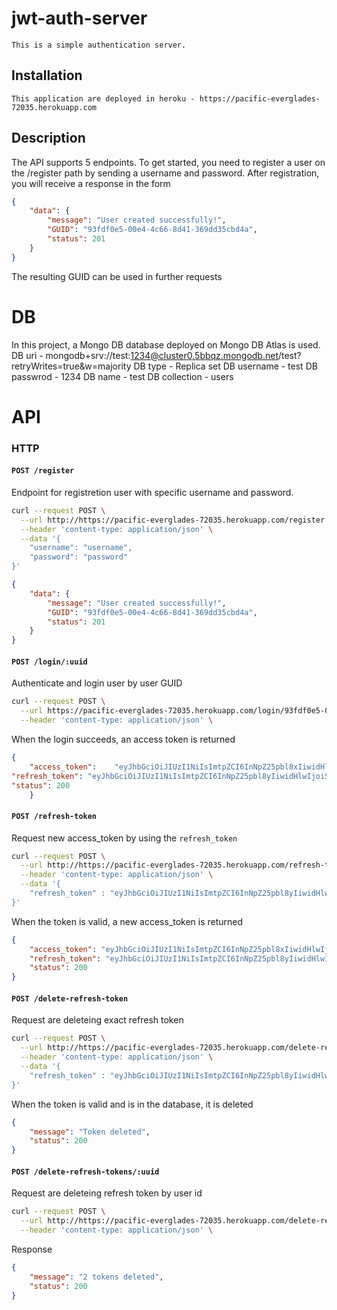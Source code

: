 # jwt-auth-server

    This is a simple authentication server.

## Installation
    This application are deployed in heroku - https://pacific-everglades-72035.herokuapp.com

## Description

  The API supports 5 endpoints.
  To get started, you need to register a user on the /register path by sending a username and password.
  After registration, you will receive a response in the form

  ```json
  {
      "data": {
          "message": "User created successfully!",
          "GUID": "93fdf0e5-00e4-4c66-8d41-369dd35cbd4a",
          "status": 201
      }
  }
  ```
  The resulting GUID can be used in further requests

 # DB
  In this project, a Mongo DB database deployed on Mongo DB Atlas is used.
  DB uri - mongodb+srv://test:1234@cluster0.5bbqz.mongodb.net/test?retryWrites=true&w=majority
  DB type - Replica set
  DB username - test
  DB passwrod - 1234
  DB name - test
  DB collection - users


# API

### HTTP

#### `POST /register`

Endpoint for registretion user with specific username and password.

```bash
curl --request POST \
  --url http://https://pacific-everglades-72035.herokuapp.com/register \
  --header 'content-type: application/json' \
  --data '{ 
    "username": "username",
    "password": "password"
}'
```

```json
{
    "data": {
        "message": "User created successfully!",
        "GUID": "93fdf0e5-00e4-4c66-8d41-369dd35cbd4a",
        "status": 201
    }
}
```

#### `POST /login/:uuid`

Authenticate and login user by user GUID

```bash
curl --request POST \
  --url https://pacific-everglades-72035.herokuapp.com/login/93fdf0e5-00e4-4c66-8d41-369dd35cbd4a\
  --header 'content-type: application/json' \
```
When the login succeeds, an access token is returned

```json
{
    "access_token":    "eyJhbGciOiJIUzI1NiIsImtpZCI6InNpZ25pbl8xIiwidHlwIjoiSldUIn0.eyJVc2VybmFtZSI6ImVyaWMiLCJleHAiOjE1NzA3NjI5NzksInN1YiI6IjVkOTNlMTFjNmY4Zjk4YzlmYjI0ZGU0NiJ9.n70EAaiY6rbH1QzpoUJhx3hER4odW8FuN2wYG1sgH7g",
"refresh_token": "eyJhbGciOiJIUzI1NiIsImtpZCI6InNpZ25pbl8yIiwidHlwIjoiSldUIn0.eyJleHAiOjE1NzA3NjM1NzksInN1YiI6IjVkOTNlMTFjNmY4Zjk4YzlmYjI0ZGU0NiJ9.zwGB1340IVMLjMf_UnFC_rEeNdD131OGPcg_S0ea8DE",
"status": 200
    }
```


#### `POST /refresh-token`

Request new access_token by using the `refresh_token`

```bash
curl --request POST \
  --url http://https://pacific-everglades-72035.herokuapp.com/refresh-token \
  --header 'content-type: application/json' \
  --data '{
    "refresh_token" : "eyJhbGciOiJIUzI1NiIsImtpZCI6InNpZ25pbl8yIiwidHlwIjoiSldUIn0.eyJleHAiOjE1NzA3NjM1NzksInN1YiI6IjVkOTNlMTFjNmY4Zjk4YzlmYjI0ZGU0NiJ9.zwGB1340IVMLjMf_UnFC_rEeNdD131OGPcg_S0ea8DE"
}'
```
When the token is valid, a new access_token is returned

```json
{
    "access_token": "eyJhbGciOiJIUzI1NiIsImtpZCI6InNpZ25pbl8xIiwidHlwIjoiSldUIn0.eyJVc2VybmFtZSI6ImVyaWMiLCJleHAiOjE1NzA3NjMyMjksInN1YiI6IjVkOTNlMTFjNmY4Zjk4YzlmYjI0ZGU0NiJ9.wrWsDNor28aWv6huKUHAuVyROGAXqjO5luPfa5K5NQI",
    "refresh_token": "eyJhbGciOiJIUzI1NiIsImtpZCI6InNpZ25pbl8yIiwidHlwIjoiSldUIn0.eyJleHAiOjE1NzA3NjM1NzksInN1YiI6IjVkOTNlMTFjNmY4Zjk4YzlmYjI0ZGU0NiJ9.zwGB1340IVMLjMf_UnFC_rEeNdD131OGPcg_S0ea8DE",
    "status": 200
}
```


#### `POST /delete-refresh-token`

Request are deleteing exact refresh token

```bash
curl --request POST \
  --url http://https://pacific-everglades-72035.herokuapp.com/delete-refresh-token \
  --header 'content-type: application/json' \
  --data '{
    "refresh_token" : "eyJhbGciOiJIUzI1NiIsImtpZCI6InNpZ25pbl8yIiwidHlwIjoiSldUIn0.eyJleHAiOjE1NzA3NjM1NzksInN1YiI6IjVkOTNlMTFjNmY4Zjk4YzlmYjI0ZGU0NiJ9.zwGB1340IVMLjMf_UnFC_rEeNdD131OGPcg_S0ea8DE"
}'
```

When the token is valid and is in the database, it is deleted

```json
{
    "message": "Token deleted",
    "status": 200
}
```

#### `POST /delete-refresh-tokens/:uuid`

Request are deleteing refresh token by user id


```bash
curl --request POST \
  --url http://https://pacific-everglades-72035.herokuapp.com/delete-refresh-tokens/93fdf0e5-00e4-4c66-8d41-369dd35cbd4a \
  --header 'content-type: application/json' \
```

Response 

```json
{
    "message": "2 tokens deleted",
    "status": 200
}
```